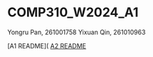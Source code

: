 # COMP310_W2024_A1

Yongru Pan, 261001758
Yixuan Qin, 261010963

[A1 README](
[A2 README](https://github.com/WYRP/ECSE-427-Assignments/blob/main/a2/A2_README.md)


 
